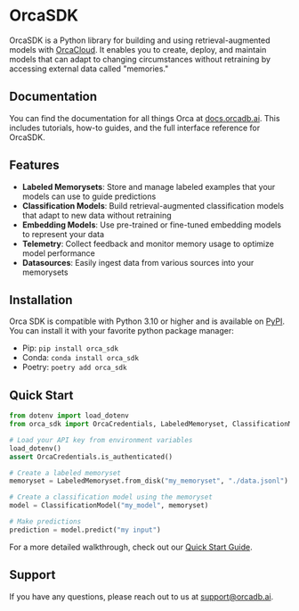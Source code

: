 <!--
IMPORTANT NOTE:
- This file will get rendered in the public facing PyPi page here: https://pypi.org/project/orca_sdk/
- Only content suitable for public consumption should be placed in this file everything else should go into CONTRIBUTING.md
-->

# OrcaSDK

OrcaSDK is a Python library for building and using retrieval-augmented models with [OrcaCloud](https://orcadb.ai). It enables you to create, deploy, and maintain models that can adapt to changing circumstances without retraining by accessing external data called "memories."

## Documentation

You can find the documentation for all things Orca at [docs.orcadb.ai](https://docs.orcadb.ai). This includes tutorials, how-to guides, and the full interface reference for OrcaSDK.

## Features

- **Labeled Memorysets**: Store and manage labeled examples that your models can use to guide predictions
- **Classification Models**: Build retrieval-augmented classification models that adapt to new data without retraining
- **Embedding Models**: Use pre-trained or fine-tuned embedding models to represent your data
- **Telemetry**: Collect feedback and monitor memory usage to optimize model performance
- **Datasources**: Easily ingest data from various sources into your memorysets

## Installation

Orca SDK is compatible with Python 3.10 or higher and is available on [PyPI](https://pypi.org/project/orca_sdk/). You can install it with your favorite python package manager:

- Pip: `pip install orca_sdk`
- Conda: `conda install orca_sdk`
- Poetry: `poetry add orca_sdk`

## Quick Start

```python
from dotenv import load_dotenv
from orca_sdk import OrcaCredentials, LabeledMemoryset, ClassificationModel

# Load your API key from environment variables
load_dotenv()
assert OrcaCredentials.is_authenticated()

# Create a labeled memoryset
memoryset = LabeledMemoryset.from_disk("my_memoryset", "./data.jsonl")

# Create a classification model using the memoryset
model = ClassificationModel("my_model", memoryset)

# Make predictions
prediction = model.predict("my input")
```

For a more detailed walkthrough, check out our [Quick Start Guide](https://docs.orcadb.ai/quickstart/).

## Support

If you have any questions, please reach out to us at support@orcadb.ai.
